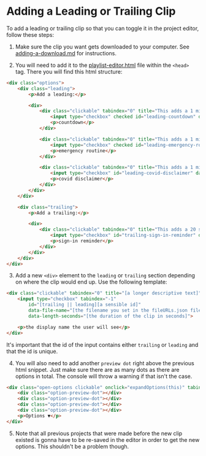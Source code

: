 # Adding a Leading or Trailing Clip

To add a leading or trailing clip so that you can toggle it in the project editor, follow these steps:
1. Make sure the clip you want gets downloaded to your computer. See [adding-a-download.md](./adding-a-download.md) for instructions.

2. You will need to add it to the [playlist-editor.html](../html/pages/playlist-editor.html) file within the `<head>` tag. There you will find this html structure:
```html
<div class="options">
    <div class="leading">
        <p>Add a leading:</p>

        <div>
            <div class="clickable" tabindex="0" title="This adds a 1 min countdown before the block. This should pretty much always be on.">
                <input type="checkbox" checked id="leading-countdown" data-file-name="pause_1_min_countdown.mp4" data-length-seconds="60" tabindex="-1">
                <p>countdown</p>
            </div>

            <div class="clickable" tabindex="0" title="This adds a 1 min clip of the emergency procedures before the block.">
                <input type="checkbox" checked id="leading-emergency-routine" data-file-name="pause_1_min_emergency.mp4" data-length-seconds="59" tabindex="-1">
                <p>emergency routine</p>
            </div>

            <div class="clickable" tabindex="0" title="This adds a 1 min clip that reminds viewers to show respect to each other in regards to the 2020s pandemic.">
                <input type="checkbox" id="leading-covid-disclaimer" data-file-name="pause_1_min_covid.mp4" data-length-seconds="60" tabindex="-1">
                <p>covid disclaimer</p>
            </div>
        </div>
    </div>

    <div class="trailing">
        <p>Add a trailing:</p>

        <div>
            <div class="clickable" tabindex="0" title="This adds a 20 second clip at the end of the block that reminds visitors to sign in">
                <input type="checkbox" id="trailing-sign-in-reminder" data-file-name="sign_in_reminder.mp4" data-length-seconds="19" tabindex="-1">
                <p>sign-in reminder</p>
            </div>
        </div>
    </div>
</div>
```

3. Add a new `<div>` element to the `leading` or `trailing` section depending on where the clip would end up. Use the following template:
```html
<div class="clickable" tabindex="0" title="[a longer descriptive text]">
    <input type="checkbox" tabindex="-1"
        id="[trailing || leading][a sensible id]" 
        data-file-name="[the filename you set in the fileURLs.json file]" 
        data-length-seconds="[the duration of the clip in seconds]">

    <p>the display name the user will see</p>
</div>
```
It's important that the id of the input contains either `trailing` or `leading` and that the id is unique.

4. You will also need to add another `preview dot` right above the previous html snippet. Just make sure there are as many dots as there are options in total. The console will throw a warning if that isn't the case.
```html	
<div class="open-options clickable" onclick="expandOptions(this)" tabindex="0">
    <div class="option-preview-dot"></div>
    <div class="option-preview-dot"></div>
    <div class="option-preview-dot"></div>
    <div class="option-preview-dot"></div>
    <p>Options ▼</p>
</div>
```

5. Note that all previous projects that were made before the new clip existed is gonna have to be re-saved in the editor in order to get the new options. This shouldn't be a problem though.